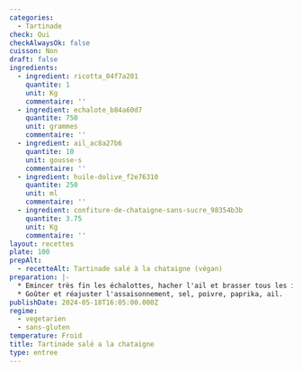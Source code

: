 ```yaml
---
categories:
  - Tartinade
check: Oui
checkAlwaysOk: false
cuisson: Non
draft: false
ingredients:
  - ingredient: ricotta_04f7a201
    quantite: 1
    unit: Kg
    commentaire: ''
  - ingredient: echalote_b84a60d7
    quantite: 750
    unit: grammes
    commentaire: ''
  - ingredient: ail_ac8a27b6
    quantite: 10
    unit: gousse·s
    commentaire: ''
  - ingredient: huile-dolive_f2e76310
    quantite: 250
    unit: ml
    commentaire: ''
  - ingredient: confiture-de-chataigne-sans-sucre_98354b3b
    quantite: 3.75
    unit: Kg
    commentaire: ''
layout: recettes
plate: 100
prepAlt:
  - recetteAlt: Tartinade salé à la chataigne (végan)
preparation: |-
  * Emincer très fin les échalottes, hacher l'ail et brasser tous les ingrédients ensemble à l'aide d'une spatule ou aux mains. La texture doit être épaisse.
  * Goûter et réajuster l'assaisonnement, sel, poivre, paprika, ail.
publishDate: 2024-05-18T16:05:00.000Z
regime:
  - vegetarien
  - sans-gluten
temperature: Froid
title: Tartinade salé a la chataigne
type: entree
---
```

